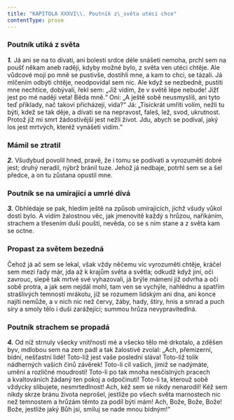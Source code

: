 ```yaml
---
title: "KAPITOLA XXXVI\\. Poutník z\_světa utéci chce"
contentType: prose
---
```


### Poutník utíká z světa

**_1._** Já ani se na to dívati, ani bolesti srdce déle snášeti nemoha, prchl sem na poušť někam aneb raději, kdyby možné bylo, z světa ven utéci chtěje. Ale vůdcové moji po mně se pustivše, dostihli mne, a kam to chci, se tázali. Já mlčením odbýti chtěje, neodpovídal sem nic. Ale když se nezbedně, pustiti mne nechtíce, dobývali, řekl sem: „Již vidím, že v světě lépe nebude! Jižť jest po mé naději veta! Běda mně.“ Oni: „A ještě sobě neusmyslíš, ani tyto teď příklady, nač takoví přicházejí, vida?“ Já: „Tisíckrát umříti volím, nežli tu býti, kdež se tak děje, a dívati se na nepravost, faleš, lež, svod, ukrutnost. Protož již mi smrt žádostivější jest nežli život. Jdu, abych se podíval, jaký los jest mrtvých, kteréž vynášeti vidím.“

### Mámil se ztratil

**_2._** Všudybud povolil hned, pravě, že i tomu se podívati a vyrozuměti dobré jest; druhý neradil, nýbrž bránil tuze. Jehož já nedbaje, potrhl sem se a šel předce, a on tu zůstana opustil mne.

### Poutník se na umírající a umrlé dívá

**_3._** Obhlédaje se pak, hledím ještě na způsob umírajících, jichž všudy vůkol dosti bylo. A vidím žalostnou věc, jak jmenovitě každý s hrůzou, naříkáním, strachem a třesením duši pouští, nevěda, co se s ním stane a z světa kam se octne.

### Propast za světem bezedná

Čehož já ač sem se lekal, však vždy něčemu víc vyrozuměti chtěje, kráčel sem mezi řady már, jda až k krajům světa a světla; odkudž když jiní, oči zavrouc, slepě tak mrtvé své vyhazovali, já brýle mámení již odvrha a oči sobě protra, a jak sem nejdál mohl, tam ven se vychýle, nahlédnu a spatřím strašlivých temností mrákotu, jíž se rozumem lidským ani dna, ani konce najíti nemůže, a v nich nic než červy, žáby, hady, štíry, hnis a smrad a puch síry a smoly tělo i duši zarážející; summou hrůza nevypravitedlná.

### Poutník strachem se propadá

**_4._** Od níž strnuly všecky vnitřnosti mé a všecko tělo mé drkotalo, a zděšen byv, mdlobou sem na zem padl a tak žalostivě zvolal: „Ach, přemizerní, bídní, nešťastní lidé! Toto-liž jest vaše poslední sláva! Toto-liž tolik nádherných vašich činů závěrek! Toto-li cíl vašich, jimiž se nadýmáte, umění a rozličné moudrosti! Toto-li po tak mnoha nesčíslných pracech a kvaltováních žádaný ten pokoj a odpočinutí! Toto-li ta, kterouž sobě vždycky slibujete, nesmrtedlnost! Ach, kéž sem se nikdy nenarodil! Kéž sem nikdy skrze bránu života neprošel, jestliže po všech světa marnostech nic než temnostem a hrůzám těmto za podíl býti mám! Ach, Bože, Bože, Bože! Bože, jestliže jaký Bůh jsi, smiluj se nade mnou bídným!“
